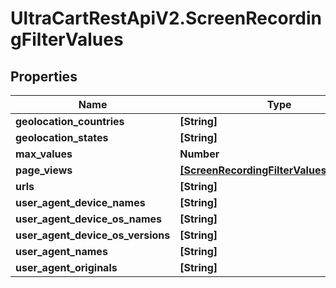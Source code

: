 # UltraCartRestApiV2.ScreenRecordingFilterValues

## Properties
Name | Type | Description | Notes
------------ | ------------- | ------------- | -------------
**geolocation_countries** | **[String]** |  | [optional] 
**geolocation_states** | **[String]** |  | [optional] 
**max_values** | **Number** |  | [optional] 
**page_views** | [**[ScreenRecordingFilterValuesPageView]**](ScreenRecordingFilterValuesPageView.md) |  | [optional] 
**urls** | **[String]** |  | [optional] 
**user_agent_device_names** | **[String]** |  | [optional] 
**user_agent_device_os_names** | **[String]** |  | [optional] 
**user_agent_device_os_versions** | **[String]** |  | [optional] 
**user_agent_names** | **[String]** |  | [optional] 
**user_agent_originals** | **[String]** |  | [optional] 



